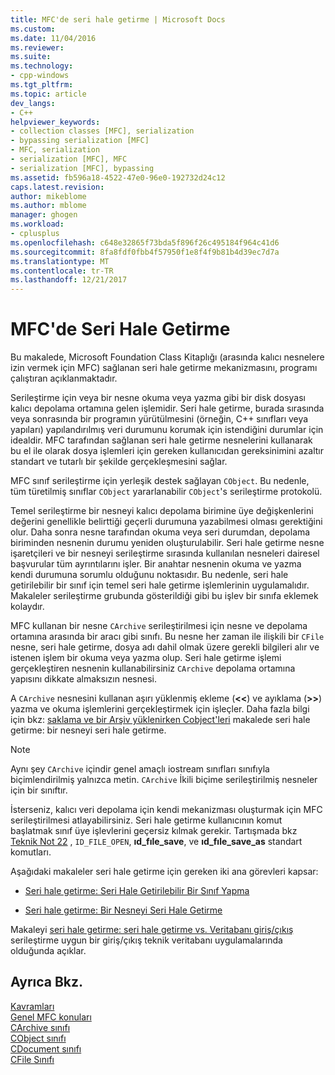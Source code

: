 ```yaml
---
title: MFC'de seri hale getirme | Microsoft Docs
ms.custom: 
ms.date: 11/04/2016
ms.reviewer: 
ms.suite: 
ms.technology:
- cpp-windows
ms.tgt_pltfrm: 
ms.topic: article
dev_langs:
- C++
helpviewer_keywords:
- collection classes [MFC], serialization
- bypassing serialization [MFC]
- MFC, serialization
- serialization [MFC], MFC
- serialization [MFC], bypassing
ms.assetid: fb596a18-4522-47e0-96e0-192732d24c12
caps.latest.revision: 
author: mikeblome
ms.author: mblome
manager: ghogen
ms.workload:
- cplusplus
ms.openlocfilehash: c648e32865f73bda5f896f26c495184f964c41d6
ms.sourcegitcommit: 8fa8fdf0fbb4f57950f1e8f4f9b81b4d39ec7d7a
ms.translationtype: MT
ms.contentlocale: tr-TR
ms.lasthandoff: 12/21/2017
---
```

# <a name="serialization-in-mfc"></a>MFC'de Seri Hale Getirme
Bu makalede, Microsoft Foundation Class Kitaplığı (arasında kalıcı nesnelere izin vermek için MFC) sağlanan seri hale getirme mekanizmasını, programı çalıştıran açıklanmaktadır.  
  
 Serileştirme için veya bir nesne okuma veya yazma gibi bir disk dosyası kalıcı depolama ortamına gelen işlemidir. Seri hale getirme, burada sırasında veya sonrasında bir programın yürütülmesini (örneğin, C++ sınıfları veya yapıları) yapılandırılmış veri durumunu korumak için istendiğini durumlar için idealdir. MFC tarafından sağlanan seri hale getirme nesnelerini kullanarak bu el ile olarak dosya işlemleri için gereken kullanıcıdan gereksinimini azaltır standart ve tutarlı bir şekilde gerçekleşmesini sağlar.  
  
 MFC sınıf serileştirme için yerleşik destek sağlayan `CObject`. Bu nedenle, tüm türetilmiş sınıflar `CObject` yararlanabilir `CObject`'s serileştirme protokolü.  
  
 Temel serileştirme bir nesneyi kalıcı depolama birimine üye değişkenlerini değerini genellikle belirttiği geçerli durumuna yazabilmesi olması gerektiğini olur. Daha sonra nesne tarafından okuma veya seri durumdan, depolama biriminden nesnenin durumu yeniden oluşturulabilir. Seri hale getirme nesne işaretçileri ve bir nesneyi serileştirme sırasında kullanılan nesneleri dairesel başvurular tüm ayrıntılarını işler. Bir anahtar nesnenin okuma ve yazma kendi durumuna sorumlu olduğunu noktasıdır. Bu nedenle, seri hale getirilebilir bir sınıf için temel seri hale getirme işlemlerinin uygulamalıdır. Makaleler serileştirme grubunda gösterildiği gibi bu işlev bir sınıfa eklemek kolaydır.  
  
 MFC kullanan bir nesne `CArchive` serileştirilmesi için nesne ve depolama ortamına arasında bir aracı gibi sınıfı. Bu nesne her zaman ile ilişkili bir `CFile` nesne, seri hale getirme, dosya adı dahil olmak üzere gerekli bilgileri alır ve istenen işlem bir okuma veya yazma olup. Seri hale getirme işlemi gerçekleştiren nesnenin kullanabilirsiniz `CArchive` depolama ortamına yapısını dikkate almaksızın nesnesi.  
  
 A `CArchive` nesnesini kullanan aşırı yüklenmiş ekleme (**<\<**) ve ayıklama (**>>**) yazma ve okuma işlemlerini gerçekleştirmek için işleçler. Daha fazla bilgi için bkz: [saklama ve bir Arşiv yüklenirken Cobject'leri](../mfc/storing-and-loading-cobjects-via-an-archive.md) makalede seri hale getirme: bir nesneyi seri hale getirme.  
  
> [!NOTE]
>  Aynı şey `CArchive` içindir genel amaçlı iostream sınıfları sınıfıyla biçimlendirilmiş yalnızca metin. `CArchive` İkili biçime serileştirilmiş nesneler için bir sınıftır.  
  
 İsterseniz, kalıcı veri depolama için kendi mekanizması oluşturmak için MFC serileştirilmesi atlayabilirsiniz. Seri hale getirme kullanıcının komut başlatmak sınıf üye işlevlerini geçersiz kılmak gerekir. Tartışmada bkz [Teknik Not 22](../mfc/tn022-standard-commands-implementation.md) , `ID_FILE_OPEN`, **ıd_fıle_save**, ve **ıd_fıle_save_as** standart komutları.  
  
 Aşağıdaki makaleler seri hale getirme için gereken iki ana görevleri kapsar:  
  
-   [Seri hale getirme: Seri Hale Getirilebilir Bir Sınıf Yapma](../mfc/serialization-making-a-serializable-class.md)  
  
-   [Seri hale getirme: Bir Nesneyi Seri Hale Getirme](../mfc/serialization-serializing-an-object.md)  
  
 Makaleyi [seri hale getirme: seri hale getirme vs. Veritabanı giriş/çıkış](../mfc/serialization-serialization-vs-database-input-output.md) serileştirme uygun bir giriş/çıkış teknik veritabanı uygulamalarında olduğunda açıklar.  
  
## <a name="see-also"></a>Ayrıca Bkz.  
 [Kavramları](../mfc/mfc-concepts.md)   
 [Genel MFC konuları](../mfc/general-mfc-topics.md)   
 [CArchive sınıfı](../mfc/reference/carchive-class.md)   
 [CObject sınıfı](../mfc/reference/cobject-class.md)   
 [CDocument sınıfı](../mfc/reference/cdocument-class.md)   
 [CFile Sınıfı](../mfc/reference/cfile-class.md)
